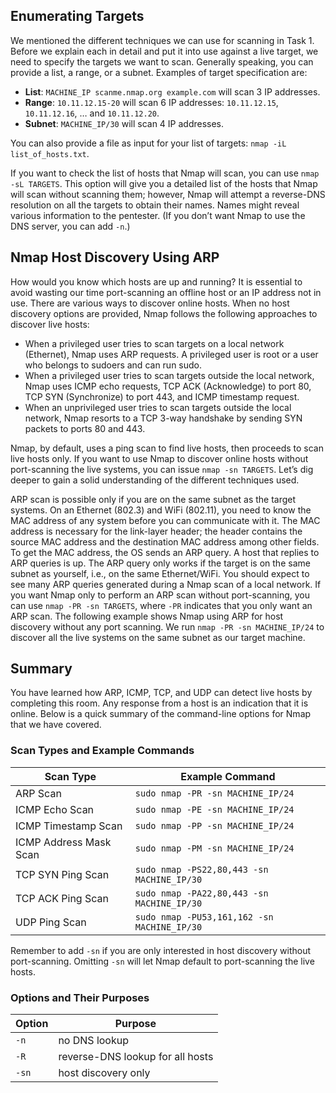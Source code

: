 ## Enumerating Targets

We mentioned the different techniques we can use for scanning in Task 1. Before we explain each in detail and put it into use against a live target, we need to specify the targets we want to scan. Generally speaking, you can provide a list, a range, or a subnet. Examples of target specification are:

- **List**: `MACHINE_IP scanme.nmap.org example.com` will scan 3 IP addresses.
- **Range**: `10.11.12.15-20` will scan 6 IP addresses: `10.11.12.15`, `10.11.12.16`, … and `10.11.12.20`.
- **Subnet**: `MACHINE_IP/30` will scan 4 IP addresses.

You can also provide a file as input for your list of targets: `nmap -iL list_of_hosts.txt`.

If you want to check the list of hosts that Nmap will scan, you can use `nmap -sL TARGETS`. This option will give you a detailed list of the hosts that Nmap will scan without scanning them; however, Nmap will attempt a reverse-DNS resolution on all the targets to obtain their names. Names might reveal various information to the pentester. (If you don’t want Nmap to use the DNS server, you can add `-n`.)

## Nmap Host Discovery Using ARP

How would you know which hosts are up and running? It is essential to avoid wasting our time port-scanning an offline host or an IP address not in use. There are various ways to discover online hosts. When no host discovery options are provided, Nmap follows the following approaches to discover live hosts:

- When a privileged user tries to scan targets on a local network (Ethernet), Nmap uses ARP requests. A privileged user is root or a user who belongs to sudoers and can run sudo.
- When a privileged user tries to scan targets outside the local network, Nmap uses ICMP echo requests, TCP ACK (Acknowledge) to port 80, TCP SYN (Synchronize) to port 443, and ICMP timestamp request.
- When an unprivileged user tries to scan targets outside the local network, Nmap resorts to a TCP 3-way handshake by sending SYN packets to ports 80 and 443.

Nmap, by default, uses a ping scan to find live hosts, then proceeds to scan live hosts only. If you want to use Nmap to discover online hosts without port-scanning the live systems, you can issue `nmap -sn TARGETS`. Let’s dig deeper to gain a solid understanding of the different techniques used.

ARP scan is possible only if you are on the same subnet as the target systems. On an Ethernet (802.3) and WiFi (802.11), you need to know the MAC address of any system before you can communicate with it. The MAC address is necessary for the link-layer header; the header contains the source MAC address and the destination MAC address among other fields. To get the MAC address, the OS sends an ARP query. A host that replies to ARP queries is up. The ARP query only works if the target is on the same subnet as yourself, i.e., on the same Ethernet/WiFi. You should expect to see many ARP queries generated during a Nmap scan of a local network. If you want Nmap only to perform an ARP scan without port-scanning, you can use `nmap -PR -sn TARGETS`, where `-PR` indicates that you only want an ARP scan. The following example shows Nmap using ARP for host discovery without any port scanning. We run `nmap -PR -sn MACHINE_IP/24` to discover all the live systems on the same subnet as our target machine.


## Summary 

You have learned how ARP, ICMP, TCP, and UDP can detect live hosts by completing this room. Any response from a host is an indication that it is online. Below is a quick summary of the command-line options for Nmap that we have covered.

### Scan Types and Example Commands

| Scan Type             | Example Command                              |
|-----------------------|----------------------------------------------|
| ARP Scan              | `sudo nmap -PR -sn MACHINE_IP/24`            |
| ICMP Echo Scan        | `sudo nmap -PE -sn MACHINE_IP/24`            |
| ICMP Timestamp Scan   | `sudo nmap -PP -sn MACHINE_IP/24`            |
| ICMP Address Mask Scan| `sudo nmap -PM -sn MACHINE_IP/24`            |
| TCP SYN Ping Scan     | `sudo nmap -PS22,80,443 -sn MACHINE_IP/30`   |
| TCP ACK Ping Scan     | `sudo nmap -PA22,80,443 -sn MACHINE_IP/30`   |
| UDP Ping Scan         | `sudo nmap -PU53,161,162 -sn MACHINE_IP/30`  |

Remember to add `-sn` if you are only interested in host discovery without port-scanning. Omitting `-sn` will let Nmap default to port-scanning the live hosts.

### Options and Their Purposes

| Option | Purpose                              |
|--------|--------------------------------------|
| `-n`   | no DNS lookup                        |
| `-R`   | reverse-DNS lookup for all hosts     |
| `-sn`  | host discovery only                  |
